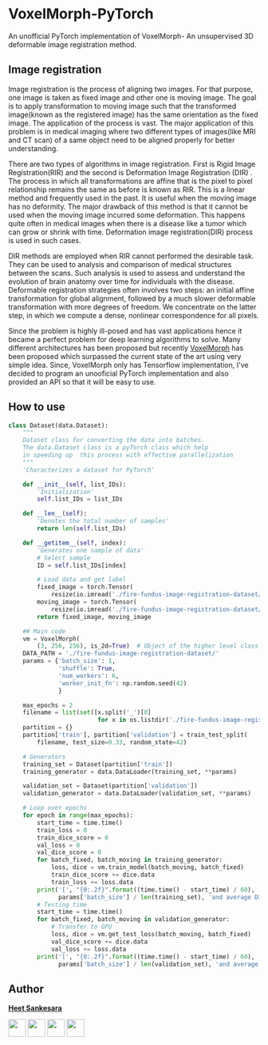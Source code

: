 # VoxelMorph-PyTorch

An unofficial PyTorch implementation of VoxelMorph- An unsupervised 3D deformable image registration method.

## Image registration

Image registration is the process of aligning two images. For that purpose, one image is taken as fixed image and other one is moving image. The goal is to apply transformation to moving image such that the transformed image(known as the registered image) has the same orientation as the fixed image. The application of the process is vast. The major application of this problem is in medical imaging where two different types of images(like MRI and CT scan) of a same object need to be aligned properly for better understanding.

There are two types of algorithms in image registration. First is Rigid Image Registration(RIR) and the second is Deformation Image Registration (DIR) . The process in which all transformations are affine that is the pixel to pixel relationship remains the same as before is known as RIR. This is a linear method and frequently used in the past. It is useful when the moving image has no deformity. The major drawback of this method is that it cannot be used when the moving image incurred some deformation. This happens quite often in medical images when there is a disease like a tumor which can grow or shrink with time. Deformation image registration(DIR) process is used in such cases.

DIR methods are employed when RIR cannot performed the desirable task. They can be used to analysis and comparison of medical structures between the scans. Such analysis is used to assess and understand the evolution of brain anatomy over time for individuals with the disease. Deformable registration strategies often involves two steps: an initial affine transformation for global alignment, followed by a much slower deformable transformation with more degrees of freedom. We concentrate on the latter step, in which we compute a dense, nonlinear correspondence for all pixels.

Since the problem is highly ill-posed and has vast applications hence it became a perfect problem for deep learning algorithms to solve. Many different architectures has been proposed but recently [VoxelMorph](https://arxiv.org/abs/1809.05231) has been proposed which surpassed the current state of the art using very simple idea. Since, VoxelMorph only has Tensorflow implementation, I've decided to program an unooficial PyTorch implementation and also provided an API so that it will be easy to use.

## How to use

```python
class Dataset(data.Dataset):
    """
    Dataset class for converting the data into batches.
    The data.Dataset class is a pyTorch class which help
    in speeding up  this process with effective parallelization
    """
    'Characterizes a dataset for PyTorch'

    def __init__(self, list_IDs):
        'Initialization'
        self.list_IDs = list_IDs

    def __len__(self):
        'Denotes the total number of samples'
        return len(self.list_IDs)

    def __getitem__(self, index):
        'Generates one sample of data'
        # Select sample
        ID = self.list_IDs[index]

        # Load data and get label
        fixed_image = torch.Tensor(
            resize(io.imread('./fire-fundus-image-registration-dataset/' + ID + '_1.jpg'), (256, 256, 3)))
        moving_image = torch.Tensor(
            resize(io.imread('./fire-fundus-image-registration-dataset/' + ID + '_2.jpg'), (256, 256, 3)))
        return fixed_image, moving_image

    ## Main code
    vm = VoxelMorph(
        (3, 256, 256), is_2d=True)  # Object of the higher level class
    DATA_PATH = './fire-fundus-image-registration-dataset/'
    params = {'batch_size': 1,
              'shuffle': True,
              'num_workers': 6,
              'worker_init_fn': np.random.seed(42)
              }

    max_epochs = 2
    filename = list(set([x.split('_')[0]
                         for x in os.listdir('./fire-fundus-image-registration-dataset/')]))
    partition = {}
    partition['train'], partition['validation'] = train_test_split(
        filename, test_size=0.33, random_state=42)

    # Generators
    training_set = Dataset(partition['train'])
    training_generator = data.DataLoader(training_set, **params)

    validation_set = Dataset(partition['validation'])
    validation_generator = data.DataLoader(validation_set, **params)

    # Loop over epochs
    for epoch in range(max_epochs):
        start_time = time.time()
        train_loss = 0
        train_dice_score = 0
        val_loss = 0
        val_dice_score = 0
        for batch_fixed, batch_moving in training_generator:
            loss, dice = vm.train_model(batch_moving, batch_fixed)
            train_dice_score += dice.data
            train_loss += loss.data
        print('[', "{0:.2f}".format((time.time() - start_time) / 60), 'mins]', 'After', epoch + 1, 'epochs, the Average training loss is ', train_loss *
              params['batch_size'] / len(training_set), 'and average DICE score is', train_dice_score.data * params['batch_size'] / len(training_set))
        # Testing time
        start_time = time.time()
        for batch_fixed, batch_moving in validation_generator:
            # Transfer to GPU
            loss, dice = vm.get_test_loss(batch_moving, batch_fixed)
            val_dice_score += dice.data
            val_loss += loss.data
        print('[', "{0:.2f}".format((time.time() - start_time) / 60), 'mins]', 'After', epoch + 1, 'epochs, the Average validations loss is ', val_loss *
              params['batch_size'] / len(validation_set), 'and average DICE score is', val_dice_score.data * params['batch_size'] / len(validation_set))

```

## Author

**[Heet Sankesara](https://github.com/Hsankesara)**

[<img src="http://i.imgur.com/0o48UoR.png" width="35" padding="10" margin="10">](https://github.com/Hsankesara/) [<img src="https://i.imgur.com/0IdggSZ.png" width="35" padding="10" margin="10">](https://www.linkedin.com/in/heet-sankesara-72383a152/) [<img src="http://i.imgur.com/tXSoThF.png" width="35" padding="10" margin="10">](https://twitter.com/heetsankesara3) [<img src="https://loading.io/s/icon/vzeour.svg" width="35" padding="10" margin="10">](https://www.kaggle.com/hsankesara)
